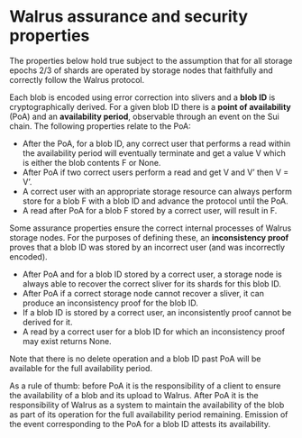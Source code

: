 # Walrus assurance and security properties

The properties below hold true subject to the assumption that for all storage epochs 2/3 of shards
are operated by storage nodes that faithfully and correctly follow the Walrus protocol.

Each blob is encoded using error correction into slivers and a **blob ID** is cryptographically
derived. For a given blob ID there is a **point of availability** (PoA) and an **availability
period**, observable through an event on the Sui chain. The following properties relate to the PoA:

- After the PoA, for a blob ID, any correct user that performs a read within the availability
  period will eventually terminate and get a value V which is either the blob contents F or None.
- After PoA if two correct users perform a read and get V and V’ then V = V’.
- A correct user with an appropriate storage resource can always perform store for a blob F with a
  blob ID and advance the protocol until the PoA.
- A read after PoA for a blob F stored by a correct user, will result in F.

Some assurance properties ensure the correct internal processes of Walrus storage nodes.
For the purposes of defining these, an **inconsistency proof** proves that a blob ID was
stored by an incorrect user (and was incorrectly encoded).

- After PoA and for a blob ID stored by a correct user, a storage node is always able to recover
  the correct sliver for its shards for this blob ID.
- After PoA if a correct storage node cannot recover a sliver, it can produce an inconsistency proof
  for the blob ID.
- If a blob ID is stored by a correct user, an inconsistently proof cannot be derived for it.
- A read by a correct user for a blob ID for which an inconsistency proof may exist returns None.

Note that there is no delete operation and a blob ID past PoA will be available for the full
availability period.

As a rule of thumb: before PoA it is the responsibility of a client to ensure the availability of
a blob and its upload to Walrus. After PoA it is the responsibility of Walrus as a system to
maintain the availability of the blob as part of its operation for the full availability period
remaining. Emission of the event corresponding to the PoA for a blob ID attests its
availability.
